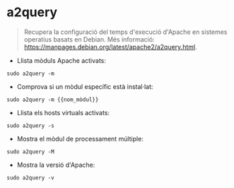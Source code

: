 # a2query

> Recupera la configuració del temps d'execució d'Apache en sistemes operatius basats en Debian.
> Més informació: <https://manpages.debian.org/latest/apache2/a2query.html>.

- Llista mòduls Apache activats:

`sudo a2query -m`

- Comprova si un mòdul específic està instal·lat:

`sudo a2query -m {{nom_mòdul}}`

- Llista els hosts virtuals activats:

`sudo a2query -s`

- Mostra el mòdul de processament múltiple:

`sudo a2query -M`

- Mostra la versió d'Apache:

`sudo a2query -v`
